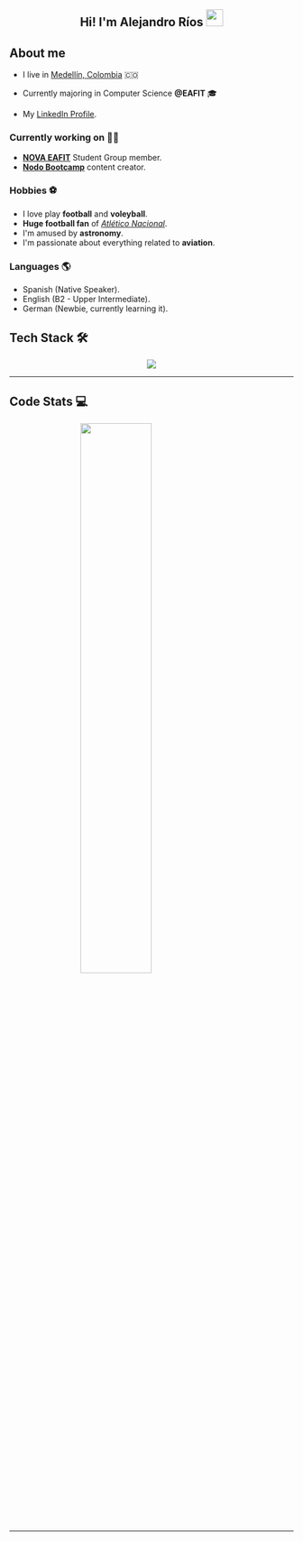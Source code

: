 <h2 align=center> Hi! I'm Alejandro Ríos <img src="https://user-images.githubusercontent.com/39955420/147578264-bae0526c-028a-49d2-8af8-d08bb4edbd2a.gif" height="30" width="30" /> </h2>

## About me

- I live in [Medellín, Colombia](https://en.wikipedia.org/wiki/Medell%C3%ADn) 🇨🇴

- Currently majoring in Computer Science **@EAFIT** 🎓
- My [LinkedIn Profile](https://www.linkedin.com/in/alejandro-r%C3%ADos-mu%C3%B1oz-1071ab257/). 

### Currently working on 💪🏻
- [**NOVA EAFIT**](https://www.instagram.com/novaeafit/) Student Group member.
- [**Nodo Bootcamp**](https://www.instagram.com/nodo.eafit/) content creator.

### Hobbies ⚽
- I love play **football** and **voleyball**.
- **Huge football fan** of [_Atlético Nacional_](https://en.wikipedia.org/wiki/Atl%C3%A9tico_Nacional).
- I'm amused by **astronomy**.
- I'm passionate about everything related to **aviation**.

### Languages 🌎
- Spanish (Native Speaker).
- English (B2 - Upper Intermediate).
- German (Newbie, currently learning it).


## Tech Stack 🛠

<p align="center">
  <a href="https://skillicons.dev">
    <img src="https://skillicons.dev/icons?i=git,github,linux,bash,cpp,java,python,html,css,vue,xd" />
  </a>
</p>

---

## Code Stats 💻

<img 
    style="display: block; 
           margin-left: auto;
           margin-right: auto;
           width: 50%;"
    src="https://github-readme-stats.vercel.app/api/top-langs/?username=alejoriosm04&hide=css,assembly,scilab,less&langs_count=10&show_icons=true&theme=nord&layout=compact&hide_border=true&count_private=true" />

---
